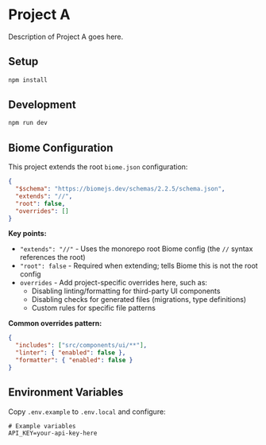 # Project A

Description of Project A goes here.

## Setup

```bash
npm install
```

## Development

```bash
npm run dev
```

## Biome Configuration

This project extends the root `biome.json` configuration:

```json
{
  "$schema": "https://biomejs.dev/schemas/2.2.5/schema.json",
  "extends": "//",
  "root": false,
  "overrides": []
}
```

**Key points:**
- `"extends": "//"` - Uses the monorepo root Biome config (the `//` syntax references the root)
- `"root": false` - Required when extending; tells Biome this is not the root config
- `overrides` - Add project-specific overrides here, such as:
  - Disabling linting/formatting for third-party UI components
  - Disabling checks for generated files (migrations, type definitions)
  - Custom rules for specific file patterns

**Common overrides pattern:**
```json
{
  "includes": ["src/components/ui/**"],
  "linter": { "enabled": false },
  "formatter": { "enabled": false }
}
```

## Environment Variables

Copy `.env.example` to `.env.local` and configure:

```
# Example variables
API_KEY=your-api-key-here
```
